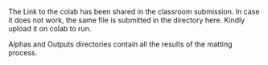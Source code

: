 The Link to the colab has been shared in the classroom submission. In case it does not work, the same file is submitted in the directory here. Kindly upload it on colab to run. 

Alphas and Outputs directories contain all the results of the matting process.